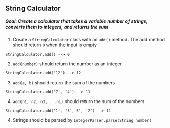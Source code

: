 ## String Calculator

##### Goal: Create a calculator that takes a variable number of strings, converts them to integers, and returns the sum

1. Create a `StringCalculator` class with an `add()` method. The add method should return `0` when the input is empty

```
StringCalculator.add() --> 0
```

2. `add(number)` should return the number as an integer

```
StringCalculator.add('12') --> 12
```

3. `add(a, b)` should return the sum of the numbers

```
StringCalculator.add('7', '4') --> 11
```

4. `add(n1, n2, n3, ...ni)` should return the sum of the numbers

```
StringCalculator.add('1', '3', 5', '2') --> 11
```

4. Strings should be parsed by `IntegerParser.parse(String number)`
